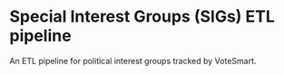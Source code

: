 # Special Interest Groups (SIGs) ETL pipeline

An ETL pipeline for political interest groups tracked by VoteSmart.

